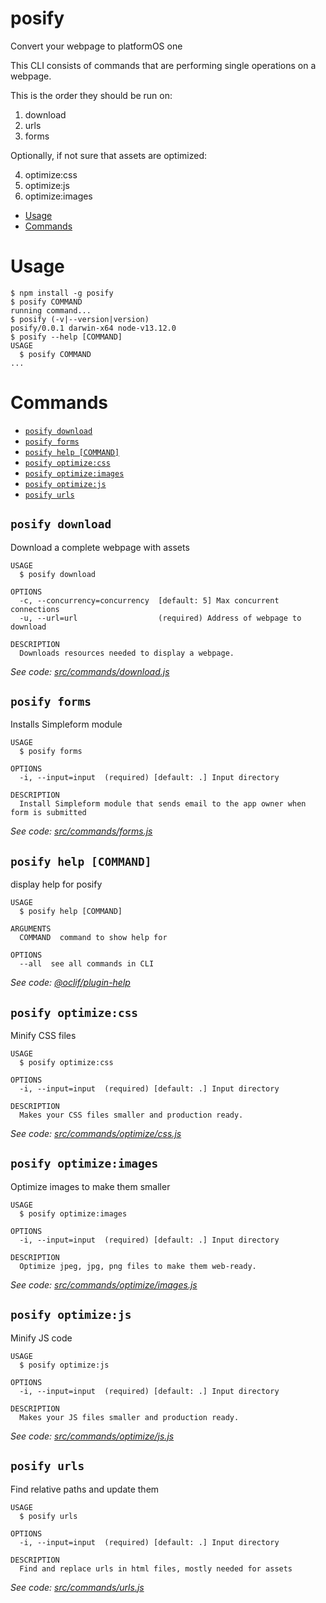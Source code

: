 posify
======

Convert your webpage to platformOS one

This CLI consists of commands that are performing single operations on a webpage.

This is the order they should be run on:

1. download
2. urls
3. forms

Optionally, if not sure that assets are optimized: 

4. optimize:css
5. optimize:js
6. optimize:images

<!-- toc -->
* [Usage](#usage)
* [Commands](#commands)
<!-- tocstop -->
# Usage
<!-- usage -->
```sh-session
$ npm install -g posify
$ posify COMMAND
running command...
$ posify (-v|--version|version)
posify/0.0.1 darwin-x64 node-v13.12.0
$ posify --help [COMMAND]
USAGE
  $ posify COMMAND
...
```
<!-- usagestop -->
# Commands
<!-- commands -->
* [`posify download`](#posify-download)
* [`posify forms`](#posify-forms)
* [`posify help [COMMAND]`](#posify-help-command)
* [`posify optimize:css`](#posify-optimizecss)
* [`posify optimize:images`](#posify-optimizeimages)
* [`posify optimize:js`](#posify-optimizejs)
* [`posify urls`](#posify-urls)

## `posify download`

Download a complete webpage with assets

```
USAGE
  $ posify download

OPTIONS
  -c, --concurrency=concurrency  [default: 5] Max concurrent connections
  -u, --url=url                  (required) Address of webpage to download

DESCRIPTION
  Downloads resources needed to display a webpage.
```

_See code: [src/commands/download.js](https://github.com/mdyd-dev/posify/blob/v0.0.1/src/commands/download.js)_

## `posify forms`

Installs Simpleform module

```
USAGE
  $ posify forms

OPTIONS
  -i, --input=input  (required) [default: .] Input directory

DESCRIPTION
  Install Simpleform module that sends email to the app owner when form is submitted
```

_See code: [src/commands/forms.js](https://github.com/mdyd-dev/posify/blob/v0.0.1/src/commands/forms.js)_

## `posify help [COMMAND]`

display help for posify

```
USAGE
  $ posify help [COMMAND]

ARGUMENTS
  COMMAND  command to show help for

OPTIONS
  --all  see all commands in CLI
```

_See code: [@oclif/plugin-help](https://github.com/oclif/plugin-help/blob/v2.2.3/src/commands/help.ts)_

## `posify optimize:css`

Minify CSS files

```
USAGE
  $ posify optimize:css

OPTIONS
  -i, --input=input  (required) [default: .] Input directory

DESCRIPTION
  Makes your CSS files smaller and production ready.
```

_See code: [src/commands/optimize/css.js](https://github.com/mdyd-dev/posify/blob/v0.0.1/src/commands/optimize/css.js)_

## `posify optimize:images`

Optimize images to make them smaller

```
USAGE
  $ posify optimize:images

OPTIONS
  -i, --input=input  (required) [default: .] Input directory

DESCRIPTION
  Optimize jpeg, jpg, png files to make them web-ready.
```

_See code: [src/commands/optimize/images.js](https://github.com/mdyd-dev/posify/blob/v0.0.1/src/commands/optimize/images.js)_

## `posify optimize:js`

Minify JS code

```
USAGE
  $ posify optimize:js

OPTIONS
  -i, --input=input  (required) [default: .] Input directory

DESCRIPTION
  Makes your JS files smaller and production ready.
```

_See code: [src/commands/optimize/js.js](https://github.com/mdyd-dev/posify/blob/v0.0.1/src/commands/optimize/js.js)_

## `posify urls`

Find relative paths and update them

```
USAGE
  $ posify urls

OPTIONS
  -i, --input=input  (required) [default: .] Input directory

DESCRIPTION
  Find and replace urls in html files, mostly needed for assets
```

_See code: [src/commands/urls.js](https://github.com/mdyd-dev/posify/blob/v0.0.1/src/commands/urls.js)_
<!-- commandsstop -->
